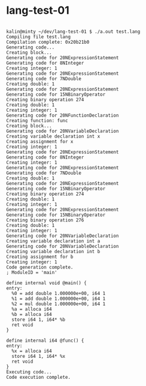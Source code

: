lang-test-01
============

<pre><code>
kalin@minty ~/dev/lang-test-01 $ ./a.out test.lang 
Compiling file test.lang
Compilation complete: 0x20b21b0
Generating code...
Creating block...
Generating code for 20NExpressionStatement
Generating code for 8NInteger
Creating integer: 1
Generating code for 20NExpressionStatement
Generating code for 7NDouble
Creating double: 1
Generating code for 20NExpressionStatement
Generating code for 15NBinaryOperator
Creating binary operation 274
Creating double: 1
Creating integer: 1
Generating code for 20NFunctionDeclaration
Creating function: func
Creating block...
Generating code for 20NVariableDeclaration
Creating variable declaration int x
Creating assignment for x
Creating integer: 1
Generating code for 20NExpressionStatement
Generating code for 8NInteger
Creating integer: 1
Generating code for 20NExpressionStatement
Generating code for 7NDouble
Creating double: 1
Generating code for 20NExpressionStatement
Generating code for 15NBinaryOperator
Creating binary operation 274
Creating double: 1
Creating integer: 1
Generating code for 20NExpressionStatement
Generating code for 15NBinaryOperator
Creating binary operation 276
Creating double: 1
Creating integer: 1
Generating code for 20NVariableDeclaration
Creating variable declaration int a
Generating code for 20NVariableDeclaration
Creating variable declaration int b
Creating assignment for b
Creating integer: 1
Code generation complete.
; ModuleID = 'main'

define internal void @main() {
entry:
  %0 = add double 1.000000e+00, i64 1
  %1 = add double 1.000000e+00, i64 1
  %2 = mul double 1.000000e+00, i64 1
  %a = alloca i64
  %b = alloca i64
  store i64 1, i64* %b
  ret void
}

define internal i64 @func() {
entry:
  %x = alloca i64
  store i64 1, i64* %x
  ret void
}
Executing code...
Code execution complete.
</code></pre>
